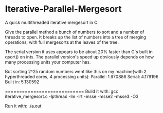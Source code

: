 Iterative-Parallel-Mergesort
============================
A quick multithreaded iterative mergesort in C

Give the parallel method a bunch of numbers to sort and a number of threads to open.
It breaks up the list of numbers into a tree of merging operations, with full mergesorts at the leaves of the tree.

The serial version it uses appears to be about 20% faster than C's built in qsort() on ints.
The parallel version's speed up obviously depends on how many processing units your computer has.

But sorting 2^25 random numbers went like this on my machine(with 2 hyperthreaded cores, 4 processing units):
Parallel: 1.670886
Serial: 4.179196
Built in: 5.130592

============================
Build it with:
gcc iterative_mergesort.c -lpthread -lm -lrt -msse -msse2 -msse3 -O3

Run it with:
./a.out
